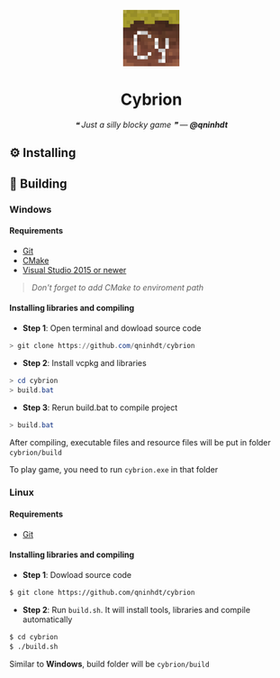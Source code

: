 <p align="center">
    <img width="100" src="./docs/icon.png" alt="Cybrion">
    <h1 align="center">Cybrion</h1>
    <p align="center"><i>❝ Just a silly blocky game ❞ — <b>@qninhdt</b></i></p>
</p>

## ⚙️ Installing


## 🔧 Building
### Windows
#### Requirements
- [Git](https://git-scm.com/)
- [CMake](https://cmake.org/)
- [Visual Studio 2015 or newer](https://visualstudio.microsoft.com/)

> _Don't forget to add CMake to enviroment path_
#### Installing libraries and compiling
- __Step 1__: Open terminal and dowload source code
```powershell
> git clone https://github.com/qninhdt/cybrion
```
- __Step 2__: Install vcpkg and libraries
```powershell
> cd cybrion
> build.bat
```
- __Step 3__: Rerun build.bat to compile project
```powershell
> build.bat
```

After compiling, executable files and resource files will be put in folder `cybrion/build`

To play game, you need to run `cybrion.exe` in that folder  

### Linux
#### Requirements
- [Git](https://git-scm.com/)
#### Installing libraries and compiling
- __Step 1__: Dowload source code
```bash
$ git clone https://github.com/qninhdt/cybrion
```
- __Step 2__: Run `build.sh`. It will install tools, libraries and compile automatically
```bash
$ cd cybrion
$ ./build.sh
```

Similar to __Windows__, build folder will be `cybrion/build`


